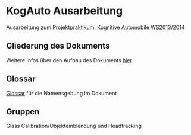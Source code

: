 KogAuto Ausarbeitung
====================
Ausarbeitung zum [Projektpraktikum: Kognitive Automobile WS2013/2014](http://www.fzi.de/en/studium-karriere-en/detail/job/projektpraktikum-kognitive-automobile-ws20132014/ "Projektpraktikum: Kognitive Automobile WS2013/2014")

Gliederung des Dokuments
-------
Weitere Infos über den Aufbau des Dokuments [hier](https://docs.google.com/document/d/15kstl0OXAgem1uvZJPAoCX68fm7BUFT_TfFGazyl8cw/edit?usp=sharing)

Glossar
-------
[Glossar](https://github.com/toebgen/KogAuto_Ausarbeitung/wiki/Glossar) für die Namensgebung im Dokument

Gruppen
-------
Glass Calibration/Objekteinblendung und Headtracking
